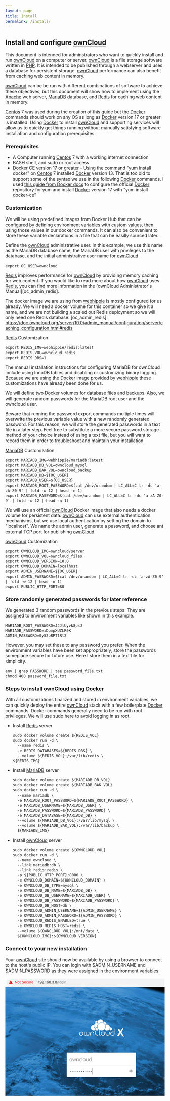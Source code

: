 ```yaml
---
layout: page
title: Install
permalink: /install/
---
```


## Install and configure [ownCloud]

This document is intended for adminstrators who want to quickly install
and run [ownCloud] on a computer or server. [ownCloud] is a file storage
software written in [PHP]. It is intended to be published through a webserver 
and uses a database for persistent storage. [ownCloud] performance can also
benefit from caching web content in memory.

[ownCloud] can be be run with different combinations of software to achieve these
objectives, but this document will show how to implement using the [Apache]
web server, [MariaDB] database, and [Redis] for caching web content in memory.

[Centos] 7 was used during the creation of this guide but the [Docker] commands 
should work on any OS as long as [Docker] version 17 or greater is installed. 
Using [Docker] to install [ownCloud] and supporting services will allow us to 
quickly get things running without manually satisfying software installation 
and configuration prerequisites.

### Prerequisites

* A Computer running [Centos] 7 with a working internet connection
* BASH shell, and sudo or root access
* [Docker] CE version 17 or greater - Using the command "yum install docker"
  on [Centos] 7 installed [Docker] version 13. That is too old to support
  some of the syntax we use in the following [Docker] commands. I used
  [this guide from Docker docs][docker_repo] to configure the official 
  [Docker] repository for yum and install [Docker] version 17 with 
  "yum install docker-ce"

[docker_repo]: https://docs.docker.com/install/linux/docker-ce/centos/#set-up-the-repository

### Customization
We will be using predefined images from Docker Hub that can be configured by
defining environment variables with custom values, then using those values
in our docker commands. It can also be convenient to store these variable 
declarations in a file that can be easilly sourced later.

Define the [ownCloud] administrative user. In this example, we use this
name as the MariaDB database name, the MariaDB user with privileges to the
database, and the initial administrative user name for [ownCloud].
```
export OC_USER=owncloud
```

[Redis] improves performance for [ownCloud] by providing memory caching for web
content. If you would like to read more about how [ownCloud] uses [Redis],
you can find more information in the [ownCloud Administrator's Manual][oc_admin_redis].

The docker image we are using from [webhippie] is mostly configured for us already.
We will need a docker volume for this container so we give it a name, and we are 
not building a scaled out Redis deployment so we will only need one Redis database.
[oc_admin_redis]: https://doc.owncloud.org/server/10.0/admin_manual/configuration/server/caching_configuration.html#redis

[Redis] Customization
```
export REDIS_IMG=webhippie/redis:latest
export REDIS_VOL=owncloud_redis
export REDIS_DBS=1
```

The manual installation instructions for configuring MariaDB for ownCloud 
include using InnoDB tables and disabling or customizing binary logging. 
Because we are using the [Docker] image provided by [webhippie] these
customizations have already been done for us.

We will define two [Docker] volumes for database files and backups. Also,
we will generate random passwords for the MariaDB root user and the owncloud 
user.

Beware that running the password export commands multiple times will overwrite the
previous variable value with a new randomly generated password. For this
reason, we will store the generated passwords in a text file in a later step.
Feel free to substitute a more secure password storage method of your
choice instead of using a text file, but you will want to record them
in order to troubleshoot and maintain your installation.

[MariaDB] Customization
```
export MARIADB_IMG=webhippie/mariadb:latest
export MARIADB_DB_VOL=owncloud_mysql
export MARIADB_BAK_VOL=owncloud_backup
export MARIADB_DB=${OC_USER}
export MARIADB_USER=${OC_USER}
export MARIADB_ROOT_PASSWORD=$(cat /dev/urandom | LC_ALL=C tr -dc 'a-zA-Z0-9' | fold -w 12 | head -n 1)
export MARIADB_PASSWORD=$(cat /dev/urandom | LC_ALL=C tr -dc 'a-zA-Z0-9' | fold -w 12 | head -n 1)
```

We will use an official [ownCloud] Docker image that also needs a docker volume for persistent data. 
[ownCloud] can use external authentication mechanisms, but we use local authentication by setting
the domain to "localhost". We name the admin user, generate a password, and choose ant
external TCP port for publishing [ownCloud].

[ownCloud] Customization
```
export OWNCLOUD_IMG=owncloud/server
export OWNCLOUD_VOL=owncloud_files
export OWNCLOUD_VERSION=10.0
export OWNCLOUD_DOMAIN=localhost
export ADMIN_USERNAME=${OC_USER}
export ADMIN_PASSWORD=$(cat /dev/urandom | LC_ALL=C tr -dc 'a-zA-Z0-9' | fold -w 12 | head -n 1)
export PUBLIC_HTTP_PORT=80
```

### Store randomly generated passwords for later reference
We generated 3 random passwords in the previous steps. They are assigned
to environment variables like shown in this example.
```
MARIADB_ROOT_PASSWORD=JJJlUyvk8psJ
MARIADB_PASSWORD=iDompXUZLR0K
ADMIN_PASSWORD=0yS2oRPTtRt2
```
However, you may set these to any password you prefer. When
the environment variables have been set appropriately, store the
passwords someplace secure for future use. Here I store them
in a text file for simplicity.

```
env | grep PASSWORD | tee password_file.txt
chmod 400 password_file.txt
```

### Steps to install [ownCloud] using [Docker]
With all customizations finalized and stored in environment
variables, we can quickly deploy the entire [ownCloud] stack with 
a few boilerplate [Docker] commands. Docker commands generally
need to be run with root privileges. We will use sudo here
to avoid logging in as root.

* Install [Redis] server
  ```
  sudo docker volume create ${REDIS_VOL}
  sudo docker run -d \
    --name redis \
    -e REDIS_DATABASES=${REDIS_DBS} \
    --volume ${REDIS_VOL}:/var/lib/redis \
  ${REDIS_IMG}
  ```
* Install [MariaDB] server
  ```
  sudo docker volume create ${MARIADB_DB_VOL}
  sudo docker volume create ${MARIADB_BAK_VOL}
  sudo docker run -d \
    --name mariadb \
    -e MARIADB_ROOT_PASSWORD=${MARIADB_ROOT_PASSWORD} \
    -e MARIADB_USERNAME=${MARIADB_USER} \
    -e MARIADB_PASSWORD=${MARIADB_PASSWORD} \
    -e MARIADB_DATABASE=${MARIADB_DB} \
    --volume ${MARIADB_DB_VOL}:/var/lib/mysql \
    --volume ${MARIADB_BAK_VOL}:/var/lib/backup \
    ${MARIADB_IMG}
  ```
* Install [ownCloud] server
  ```
  sudo docker volume create ${OWNCLOUD_VOL}
  sudo docker run -d \
    --name owncloud \
    --link mariadb:db \
    --link redis:redis \
    -p ${PUBLIC_HTTP_PORT}:8080 \
    -e OWNCLOUD_DOMAIN=${OWNCLOUD_DOMAIN} \
    -e OWNCLOUD_DB_TYPE=mysql \
    -e OWNCLOUD_DB_NAME=${MARIADB_DB} \
    -e OWNCLOUD_DB_USERNAME=${MARIADB_USER} \
    -e OWNCLOUD_DB_PASSWORD=${MARIADB_PASSWORD} \
    -e OWNCLOUD_DB_HOST=db \
    -e OWNCLOUD_ADMIN_USERNAME=${ADMIN_USERNAME} \
    -e OWNCLOUD_ADMIN_PASSWORD=${ADMIN_PASSWORD} \
    -e OWNCLOUD_REDIS_ENABLED=true \
    -e OWNCLOUD_REDIS_HOST=redis \
    --volume ${OWNCLOUD_VOL}:/mnt/data \
    ${OWNCLOUD_IMG}:${OWNCLOUD_VERSION}
  ```

### Connect to your new installation

Your [ownCloud] site should now be available by using a browser to connect to the
host's public IP. You can login with $ADMIN_USERNAME and $ADMIN_PASSWORD
as they were assigned in the environment variables.

![Login page](/images/login.png)

[ownCloud]: https://owncloud.org/
[Centos]: https://www.centos.org/
[Docker]: https://www.Docker.com/
[PHP]: https://www.php.net/
[Redis]: https://redislabs.com/
[MariaDB]: https://mariadb.com/
[Apache]: https://httpd.apache.org/
[webhippie]: https://hub.docker.com/u/webhippie/
